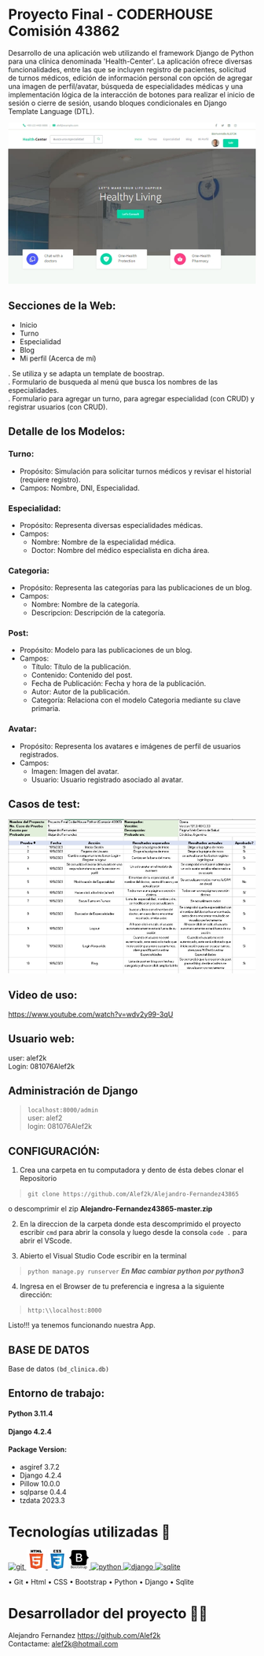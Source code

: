 
# Proyecto Final - CODERHOUSE Comisión 43862
Desarrollo de una aplicación web utilizando el framework Django de Python para una clínica denominada 'Health-Center'. La aplicación ofrece diversas funcionalidades, entre las que se incluyen registro de pacientes, solicitud de turnos médicos, edición de información personal con opción de agregar una imagen de perfil/avatar, búsqueda de especialidades médicas y una implementación lógica de la interacción de botones para realizar el inicio de sesión o cierre de sesión, usando bloques condicionales en Django Template Language (DTL). 

![captura web](https://github.com/Alef2k/Alejandro-Fernandez43865/blob/master/captura_web.jpg)

## Secciones de la Web:
- Inicio 
- Turno
- Especialidad
- Blog
- Mi perfil (Acerca de mí)


. Se utiliza y se adapta un template de boostrap.<br>
. Formulario de busqueda al menú que busca los nombres de las especialidades.<br>
. Formulario para agregar un turno, para agregar especialidad (con CRUD) y registrar usuarios (con CRUD).

## Detalle de los Modelos:

### Turno:
- Propósito: Simulación para solicitar turnos médicos y revisar el historial (requiere registro).
- Campos: Nombre, DNI, Especialidad.

### Especialidad:
- Propósito: Representa diversas especialidades médicas.
- Campos: 
  - Nombre: Nombre de la especialidad médica.
  - Doctor: Nombre del médico especialista en dicha área.

### Categoria:
- Propósito: Representa las categorías para las publicaciones de un blog.
- Campos: 
  - Nombre: Nombre de la categoría.
  - Descripcion: Descripción de la categoría.

### Post:
- Propósito: Modelo para las publicaciones de un blog.
- Campos: 
  - Título: Título de la publicación.
  - Contenido: Contenido del post.
  - Fecha de Publicación: Fecha y hora de la publicación.
  - Autor: Autor de la publicación.
  - Categoría: Relaciona con el modelo Categoria mediante su clave primaria.

### Avatar:
- Propósito: Representa los avatares e imágenes de perfil de usuarios registrados.
- Campos:
  - Imagen: Imagen del avatar.
  - Usuario: Usuario registrado asociado al avatar.

## Casos de test:
![Casos_de_test_AF.xlsx](https://github.com/Alef2k/Alejandro-Fernandez43865/blob/master/Casos_de_test_AF.jpg)

## Video de uso:
https://www.youtube.com/watch?v=wdv2y99-3qU

## Usuario web:
user: alef2k <br>
Login: 081076Alef2k

## Administración de Django
> `localhost:8000/admin` <br>
user: alef2 <br>
login: 081076Alef2k


## CONFIGURACIÓN:

1. Crea una carpeta en tu computadora y dento de ésta debes clonar el Repositorio

> `git clone https://github.com/Alef2k/Alejandro-Fernandez43865`

o descomprimir el zip **Alejandro-Fernandez43865-master.zip** 

2. En la direccion de la carpeta donde esta descomprimido el proyecto escribir `cmd` para abrir la consola y luego desde la consola `code .` para abrir el VScode.

3. Abierto el Visual Studio Code 
escribir en la terminal 
> `python manage.py runserver`
***En Mac cambiar python por python3***

4. Ingresa en el Browser de tu preferencia e ingresa a la siguiente dirección: 
> `http:\\localhost:8000`

Listo!!! ya tenemos funcionando nuestra App.


## BASE DE DATOS 
Base de datos `(bd_clinica.db)` 

## Entorno de trabajo:
#### Python 3.11.4
#### Django 4.2.4

#### Package  Version:
- asgiref  3.7.2 
- Django   4.2.4
- Pillow   10.0.0
- sqlparse 0.4.4
- tzdata   2023.3

# Tecnologías utilizadas 🔨
<p align="left"> 
<a href="https://git-scm.com/" target="_blank" rel="noreferrer"> <img src="https://www.vectorlogo.zone/logos/git-scm/git-scm-icon.svg" alt="git" width="40" height="40"/> </a> 
<a href="https://www.w3.org/html/" target="_blank" rel="noreferrer"> <img src="https://raw.githubusercontent.com/devicons/devicon/master/icons/html5/html5-original-wordmark.svg" alt="html5" width="40" height="40"/> </a> 
<a href="https://www.w3schools.com/css/" target="_blank" rel="noreferrer"> <img src="https://raw.githubusercontent.com/devicons/devicon/master/icons/css3/css3-original-wordmark.svg" alt="css3" width="40" height="40"/></a>
<a href="https://getbootstrap.com" target="_blank" rel="noreferrer"> <img src="https://raw.githubusercontent.com/devicons/devicon/master/icons/bootstrap/bootstrap-plain-wordmark.svg" alt="bootstrap" width="40" height="40"/> </a> 
<a href="#" rel="noreferrer"> <img src="https://www.vectorlogo.zone/logos/python/python-horizontal.svg" alt="python" width="80" height="40"/> </a> 
<a href="#" rel="noreferrer"> <img src="https://www.vectorlogo.zone/logos/djangoproject/djangoproject-ar21.svg" alt="django" width="60" height="40"/> </a>
<a href="#" rel="noreferrer"> <img src="https://www.vectorlogo.zone/logos/sqlite/sqlite-ar21.svg" alt="sqlite" width="60" height="40"/> </a> 
</p>

• Git
• Html
• CSS
• Bootstrap
• Python
• Django
• Sqlite


# Desarrollador del proyecto 👩‍💻
Alejandro Fernandez
https://github.com/Alef2k <br>
Contactame: alef2k@hotmail.com  


